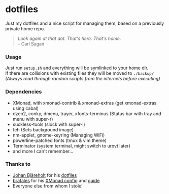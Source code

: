 dotfiles
========

Just my dotfiles and a nice script for managing them, based on a previously private home repo.



> *Look again at that dot. That's here. That's home.*  
> \- Carl Sagan


### Usage
Just run `setup.sh` and everything will be symlinked to your home dir.  
If there are collisions with existing files they will be moved to `./backup/`  
*(Always read through random scripts from the internets before executing)*

### Dependencies
 - XMonad, with xmonad-contrib & xmonad-extras (get xmonad-extras using cabal)
 - dzen2, conky, dmenu, trayer, xfonts-terminus (Status bar with tray and menu with super-r)
 - suckless-tools (slock with super-l)
 - feh (Sets background image)
 - nm-applet, gnome-keyring (Managing WiFi)
 - powerline-patched fonts (tmux & vim theme)
 - Terminator (system terminal, might switch to urxvt later)
 - and more I can't remember...

### Thanks to
 - [Johan Bjäreholt](https://github.com/johan-bjareholt/) for his [dotfiles](https://github.com/johan-bjareholt/linux-configs)
 - [brafales](https://github.com/brafales/) for his [XMonad config](https://github.com/brafales/xmonad-config) and [guide](http://thinkingeek.com/2011/11/21/simple-guide-configure-xmonad-dzen2-conky/)
 - Everyone else from whom I stole!
